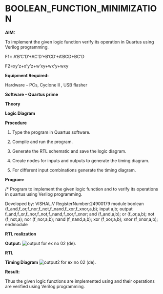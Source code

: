 # BOOLEAN_FUNCTION_MINIMIZATION

**AIM:**

To implement the given logic function verify its operation in Quartus using Verilog programming.

F1= A’B’C’D’+AC’D’+B’CD’+A’BCD+BC’D 

F2=xy’z+x’y’z+w’xy+wx’y+wxy

**Equipment Required:**

Hardware – PCs, Cyclone II , USB flasher

**Software – Quartus prime**

**Theory**

**Logic Diagram**

**Procedure**

1.	Type the program in Quartus software.

2.	Compile and run the program.

3.	Generate the RTL schematic and save the logic diagram.

4.	Create nodes for inputs and outputs to generate the timing diagram.

5.	For different input combinations generate the timing diagram.


**Program:**

/* Program to implement the given logic function and to verify its operations in quartus using Verilog programming. 

Developed by: VISHAL.V
RegisterNumber:24900179
 module boolean (f_and,f_or,f_nor,f_not,f_nand,f_xor,f_xnor,a,b);
 input a,b;
 output f_and,f_or,f_nor,f_not,f_nand,f_xor,f_xnor;
 and (f_and,a,b);
 or (f_or,a,b);
 not (f_not,a);
 nor (f_nor,a,b);
 nand (f_nand,a,b);
 xor (f_xor,a,b);
 xnor (f_xnor,a,b);
 endmodule


**RTL realization**

**Output:**
![output for ex no  02 (de)](https://github.com/user-attachments/assets/367ecf4c-d7b3-48f2-aab2-52953fdb9ac3).

**RTL**

**Timing Diagram**
![output2 for ex no  02 (de)](https://github.com/user-attachments/assets/d32ba71c-0277-4a8b-ab86-cc5da20fbe4f).

**Result:**

Thus the given logic functions are implemented using and their operations are verified using Verilog programming.

